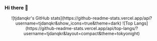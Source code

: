 ### Hi there 👋

<!--
**tjdanqkr/tjdanqkr** is a ✨ _special_ ✨ repository because its `README.md` (this file) appears on your GitHub profile.

Here are some ideas to get you started:

- 🔭 I’m currently working on ...
- 🌱 I’m currently learning ...
- 👯 I’m looking to collaborate on ...
- 🤔 I’m looking for help with ...
- 💬 Ask me about ...
- 📫 How to reach me: ...
- 😄 Pronouns: ...
- ⚡ Fun fact: ...
-->
<div align="center">
  ![tjdanqkr's GitHub stats](https://github-readme-stats.vercel.app/api?username=tjdanqkr&show_icons=true&theme=dark)
  ![Top Langs](https://github-readme-stats.vercel.app/api/top-langs/?username=tjdanqkr&layout=compact&theme=tokyonight)
</div>
